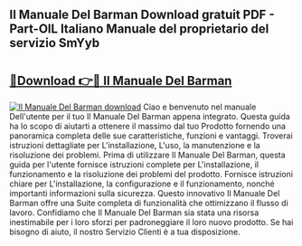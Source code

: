 ## Il Manuale Del Barman Download gratuit PDF - Part-OlL Italiano Manuale del proprietario del servizio SmYyb

# <h2><a href="http://dfcz6lp.blite.top/?on=Il+Manuale+Del+Barman">🔗Download 👉🔴 Il Manuale Del Barman</a></h2>

[![Il Manuale Del Barman download](https://i.imgur.com/lujVjoI.png)](http://dfcz6lp.blite.top/?on=Il+Manuale+Del+Barman)
Ciao e benvenuto nel manuale Dell'utente per il tuo Il Manuale Del Barman appena integrato. Questa guida ha lo scopo di aiutarti a ottenere il massimo dal tuo Prodotto fornendo una panoramica completa delle sue caratteristiche, funzioni e vantaggi. Troverai istruzioni dettagliate per L'installazione, L'uso, la manutenzione e la risoluzione dei problemi. Prima di utilizzare Il Manuale Del Barman, questa guida per l'utente fornisce istruzioni complete per L'installazione, il funzionamento e la risoluzione dei problemi del prodotto. Fornisce istruzioni chiare per L'installazione, la configurazione e il funzionamento, nonché importanti informazioni sulla sicurezza. Questo innovativo Il Manuale Del Barman offre una Suite completa di funzionalità che ottimizzano il flusso di lavoro. Confidiamo che Il Manuale Del Barman sia stata una risorsa inestimabile per i loro sforzi per padroneggiare il loro nuovo prodotto. Se hai bisogno di aiuto, il nostro Servizio Clienti è a tua disposizione.
